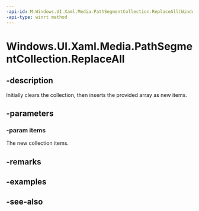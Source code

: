 ```yaml
---
-api-id: M:Windows.UI.Xaml.Media.PathSegmentCollection.ReplaceAll(Windows.UI.Xaml.Media.PathSegment[])
-api-type: winrt method
---
```


<!-- Method syntax
public void ReplaceAll(Windows.UI.Xaml.Media.PathSegment[] items)
-->

# Windows.UI.Xaml.Media.PathSegmentCollection.ReplaceAll

## -description
Initially clears the collection, then inserts the provided array as new items.



## -parameters
### -param items
The new collection items.

## -remarks

## -examples

## -see-also
